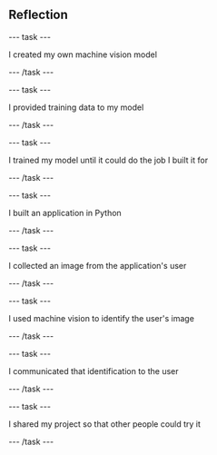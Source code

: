 ## Reflection
--- task ---

I created my own machine vision model

--- /task ---

--- task ---

I provided training data to my model

--- /task ---

--- task ---

I trained my model until it could do the job I built it for

--- /task ---

--- task ---

I built an application in Python

--- /task ---

--- task ---

I collected an image from the application's user

--- /task ---

--- task ---

I used machine vision to identify the user's image

--- /task ---

--- task ---

I communicated that identification to the user

--- /task ---

--- task ---

I shared my project so that other people could try it

--- /task ---
